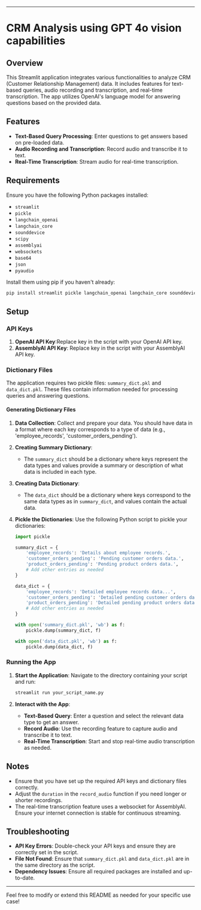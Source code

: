 
---

# CRM Analysis using GPT 4o vision capabilities

## Overview

This Streamlit application integrates various functionalities to analyze CRM (Customer Relationship Management) data. It includes features for text-based queries, audio recording and transcription, and real-time transcription. The app utilizes OpenAI's language model for answering questions based on the provided data.

## Features

- **Text-Based Query Processing**: Enter questions to get answers based on pre-loaded data.
- **Audio Recording and Transcription**: Record audio and transcribe it to text.
- **Real-Time Transcription**: Stream audio for real-time transcription.

## Requirements

Ensure you have the following Python packages installed:
- `streamlit`
- `pickle`
- `langchain_openai`
- `langchain_core`
- `sounddevice`
- `scipy`
- `assemblyai`
- `websockets`
- `base64`
- `json`
- `pyaudio`

Install them using pip if you haven't already:

```bash
pip install streamlit pickle langchain_openai langchain_core sounddevice scipy assemblyai websockets pyaudio
```

## Setup

### API Keys

1. **OpenAI API Key**:Replace key in the script with your OpenAI API key.
2. **AssemblyAI API Key**: Replace key in the script with your AssemblyAI API key.
### Dictionary Files

The application requires two pickle files: `summary_dict.pkl` and `data_dict.pkl`. These files contain information needed for processing queries and answering questions.

#### Generating Dictionary Files

1. **Data Collection**: Collect and prepare your data. You should have data in a format where each key corresponds to a type of data (e.g., 'employee_records', 'customer_orders_pending').

2. **Creating Summary Dictionary**:
   - The `summary_dict` should be a dictionary where keys represent the data types and values provide a summary or description of what data is included in each type.

3. **Creating Data Dictionary**:
   - The `data_dict` should be a dictionary where keys correspond to the same data types as in `summary_dict`, and values contain the actual data.

4. **Pickle the Dictionaries**:
   Use the following Python script to pickle your dictionaries:

   ```python
   import pickle

   summary_dict = {
       'employee_records': 'Details about employee records.',
       'customer_orders_pending': 'Pending customer orders data.',
       'product_orders_pending': 'Pending product orders data.',
       # Add other entries as needed
   }

   data_dict = {
       'employee_records': 'Detailed employee records data...',
       'customer_orders_pending': 'Detailed pending customer orders data...',
       'product_orders_pending': 'Detailed pending product orders data...',
       # Add other entries as needed
   }

   with open('summary_dict.pkl', 'wb') as f:
       pickle.dump(summary_dict, f)

   with open('data_dict.pkl', 'wb') as f:
       pickle.dump(data_dict, f)
   ```

### Running the App

1. **Start the Application**:
   Navigate to the directory containing your script and run:

   ```bash
   streamlit run your_script_name.py
   ```

2. **Interact with the App**:
   - **Text-Based Query**: Enter a question and select the relevant data type to get an answer.
   - **Record Audio**: Use the recording feature to capture audio and transcribe it to text.
   - **Real-Time Transcription**: Start and stop real-time audio transcription as needed.

## Notes

- Ensure that you have set up the required API keys and dictionary files correctly.
- Adjust the `duration` in the `record_audio` function if you need longer or shorter recordings.
- The real-time transcription feature uses a websocket for AssemblyAI. Ensure your internet connection is stable for continuous streaming.

## Troubleshooting

- **API Key Errors**: Double-check your API keys and ensure they are correctly set in the script.
- **File Not Found**: Ensure that `summary_dict.pkl` and `data_dict.pkl` are in the same directory as the script.
- **Dependency Issues**: Ensure all required packages are installed and up-to-date.

---

Feel free to modify or extend this README as needed for your specific use case!
